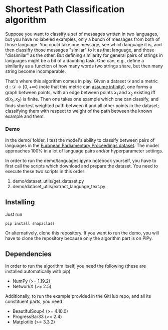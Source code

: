 #  Shortest Path Classification algorithm

Suppose you want to classify a set of messages written in two languages, but you have no labeled examples, only a bunch of messages from both of those language. You could take one message, see which language it is, and then classifty those messages "similar" to it as that language, and those "dissimilar" as the other.
But defining similarity for general pairs of strings in languages might be a bit of a daunting task. One can, e.g., define a similarity as a function of how many words two strings share, but then many string become incomparable.

That's where this algorithm comes in play. Given a dataset $\mathcal{D}$ and a metric $\mathrm{d} : \mathcal{D} \to [0, +\infty]$ (note that this metric can [assume infinity](https://math.stackexchange.com/a/399759)), one forms a graph between points, with an edge between points $x_1$ and $x_2$ existing iff $\mathrm{d}(x_1, x_2)$ is finite. Then one takes one example which one can classify, and finds shortest weighted path between it and all other points in the dataset; classifying them with respect to weight of the path between the known example and them.

### Demo

In the demo/ folder, I test the model's ability to classify between pairs of languages in the [European Parliamentary Proceedings dataset](https://www.statmt.org/europarl/). The model approaches 100% in a lot of language pairs and/or hyperparameter settings.

In order to run the demo/languages.ipynb notebook yourself, you have to first call the scripts which download and prepare the dataset. You need to execute these two scripts in this order:
1. demo/dataset_utils/get_dataset.py
2. demo/dataset_utils/extract_language_text.py

## Installing

Just run

```
pip install shapaclass
```
Or alternatively, clone this repository. If you want to run the demo, you will have to clone the repository because only the algorithm part is on PiPy.

## Dependencies

In order to run the algorithm itself, you need the following (these are installed automatically with pip)

- NumPy (>= 1.19.2)
- NetworkX (>= 2.5)

Additionally, to run the example provided in the GitHub repo, and all its constituent parts, you need

- BeautifulSoup4 (>= 4.10.0)
- ProgressBar33 (>= 2.4)
- Matplotlib (>= 3.3.2)
